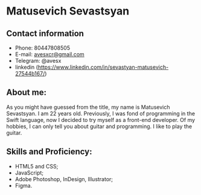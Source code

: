 # Matusevich Sevastsyan
## Contact information
* Phone: 80447808505
* E-mail: avesxcr@gmail.com
* Telegram: @avesx
* linkedin (https://www.linkedin.com/in/sevastyan-matusevich-27544b167/)
## About me:
As you might have guessed from the title, my name is Matusevich Sevastsyan. I am 22 years old. Previously, I was fond of programming in the Swift language, now I decided to try myself as a front-end developer. Of my hobbies, I can only tell you about guitar and programming. I like to play the guitar.
## Skills and Proficiency:
* HTML5 and CSS;
* JavaScript;
* Adobe Photoshop, InDesign, Illustrator;
* Figma.
